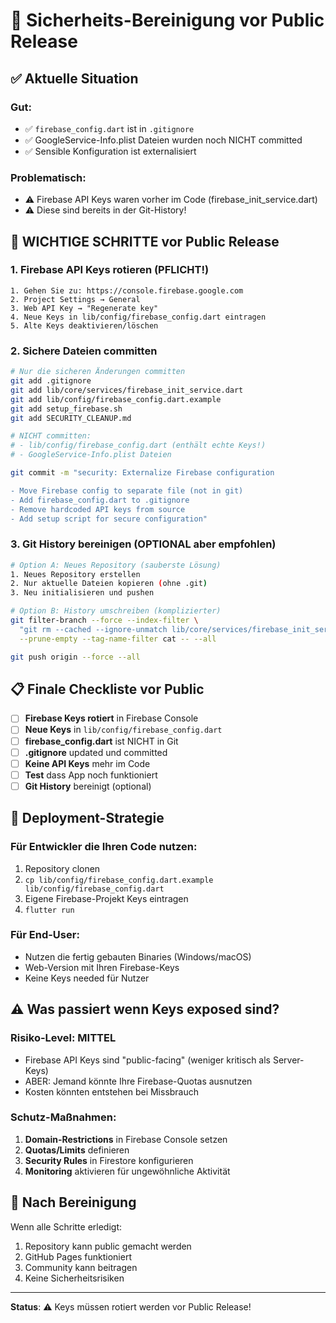 # 🔐 Sicherheits-Bereinigung vor Public Release

## ✅ Aktuelle Situation

### Gut:
- ✅ `firebase_config.dart` ist in `.gitignore` 
- ✅ GoogleService-Info.plist Dateien wurden noch NICHT committed
- ✅ Sensible Konfiguration ist externalisiert

### Problematisch:
- ⚠️ Firebase API Keys waren vorher im Code (firebase_init_service.dart)
- ⚠️ Diese sind bereits in der Git-History!

## 🚨 WICHTIGE SCHRITTE vor Public Release

### 1. Firebase API Keys rotieren (PFLICHT!)
```
1. Gehen Sie zu: https://console.firebase.google.com
2. Project Settings → General
3. Web API Key → "Regenerate key"
4. Neue Keys in lib/config/firebase_config.dart eintragen
5. Alte Keys deaktivieren/löschen
```

### 2. Sichere Dateien committen
```bash
# Nur die sicheren Änderungen committen
git add .gitignore
git add lib/core/services/firebase_init_service.dart
git add lib/config/firebase_config.dart.example
git add setup_firebase.sh
git add SECURITY_CLEANUP.md

# NICHT committen:
# - lib/config/firebase_config.dart (enthält echte Keys!)
# - GoogleService-Info.plist Dateien

git commit -m "security: Externalize Firebase configuration

- Move Firebase config to separate file (not in git)
- Add firebase_config.dart to .gitignore
- Remove hardcoded API keys from source
- Add setup script for secure configuration"
```

### 3. Git History bereinigen (OPTIONAL aber empfohlen)
```bash
# Option A: Neues Repository (sauberste Lösung)
1. Neues Repository erstellen
2. Nur aktuelle Dateien kopieren (ohne .git)
3. Neu initialisieren und pushen

# Option B: History umschreiben (komplizierter)
git filter-branch --force --index-filter \
  "git rm --cached --ignore-unmatch lib/core/services/firebase_init_service.dart" \
  --prune-empty --tag-name-filter cat -- --all

git push origin --force --all
```

## 📋 Finale Checkliste vor Public

- [ ] **Firebase Keys rotiert** in Firebase Console
- [ ] **Neue Keys** in `lib/config/firebase_config.dart`
- [ ] **firebase_config.dart** ist NICHT in Git
- [ ] **.gitignore** updated und committed
- [ ] **Keine API Keys** mehr im Code
- [ ] **Test** dass App noch funktioniert
- [ ] **Git History** bereinigt (optional)

## 🎯 Deployment-Strategie

### Für Entwickler die Ihren Code nutzen:
1. Repository clonen
2. `cp lib/config/firebase_config.dart.example lib/config/firebase_config.dart`
3. Eigene Firebase-Projekt Keys eintragen
4. `flutter run`

### Für End-User:
- Nutzen die fertig gebauten Binaries (Windows/macOS)
- Web-Version mit Ihren Firebase-Keys
- Keine Keys needed für Nutzer

## ⚠️ Was passiert wenn Keys exposed sind?

### Risiko-Level: MITTEL
- Firebase API Keys sind "public-facing" (weniger kritisch als Server-Keys)
- ABER: Jemand könnte Ihre Firebase-Quotas ausnutzen
- Kosten könnten entstehen bei Missbrauch

### Schutz-Maßnahmen:
1. **Domain-Restrictions** in Firebase Console setzen
2. **Quotas/Limits** definieren
3. **Security Rules** in Firestore konfigurieren
4. **Monitoring** aktivieren für ungewöhnliche Aktivität

## 🚀 Nach Bereinigung

Wenn alle Schritte erledigt:
1. Repository kann public gemacht werden
2. GitHub Pages funktioniert
3. Community kann beitragen
4. Keine Sicherheitsrisiken

---

**Status**: ⚠️ Keys müssen rotiert werden vor Public Release!